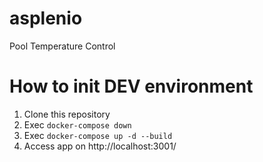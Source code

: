 # asplenio
Pool Temperature Control

# How to init DEV environment

1. Clone this repository
2. Exec ```docker-compose down```
3. Exec ```docker-compose up -d --build```
4. Access app on http://localhost:3001/